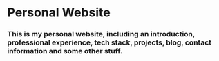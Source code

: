 # Personal Website

### This is my personal website, including an introduction, professional experience, tech stack, projects, blog, contact information and some other stuff.
